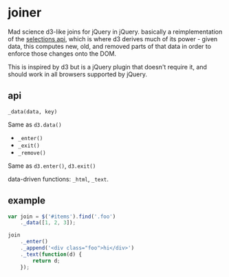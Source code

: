 # joiner

Mad science d3-like joins for jQuery in jQuery. basically a reimplementation
of the [selections api](https://github.com/mbostock/d3/wiki/Selections), which
is where d3 derives much of its power - given data, this computes new,
old, and removed parts of that data in order to enforce those changes
onto the DOM.

This is inspired by d3 but is a jQuery plugin that doesn't require it, and
should work in all browsers supported by jQuery.

## api

`_data(data, key)`

Same as `d3.data()`

* `_enter()`
* `_exit()`
* `_remove()`

Same as `d3.enter()`, `d3.exit()`

data-driven functions: `_html`, `_text`.

## example

```js
var join = $('#items').find('.foo')
    ._data([1, 2, 3]);

join
    ._enter()
    ._append('<div class="foo">hi</div>')
    ._text(function(d) {
        return d;
    });
```
